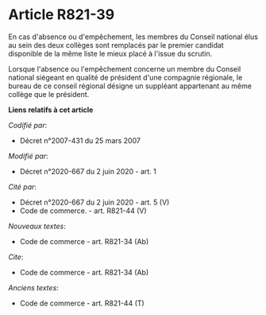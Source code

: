# Article R821-39

En cas d'absence ou d'empêchement, les membres du Conseil national élus au sein des deux collèges sont remplacés par le
premier candidat disponible de la même liste le mieux placé à l'issue du scrutin.

Lorsque l'absence ou l'empêchement concerne un membre du Conseil national siégeant en qualité de président d'une compagnie
régionale, le bureau de ce conseil régional désigne un suppléant appartenant au même collège que le président.

**Liens relatifs à cet article**

_Codifié par_:

  - Décret n°2007-431 du 25 mars 2007

_Modifié par_:

  - Décret n°2020-667 du 2 juin 2020 - art. 1

_Cité par_:

  - Décret n°2020-667 du 2 juin 2020 - art. 5 (V)
  - Code de commerce. - art. R821-44 (V)

_Nouveaux textes_:

  - Code de commerce - art. R821-34 (Ab)

_Cite_:

  - Code de commerce - art. R821-34 (Ab)

_Anciens textes_:

  - Code de commerce - art. R821-44 (T)
